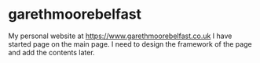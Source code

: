 # garethmoorebelfast
My personal website at https://www.garethmoorebelfast.co.uk
I have started page on the main page. I need to design the framework of the page and add the contents later.

